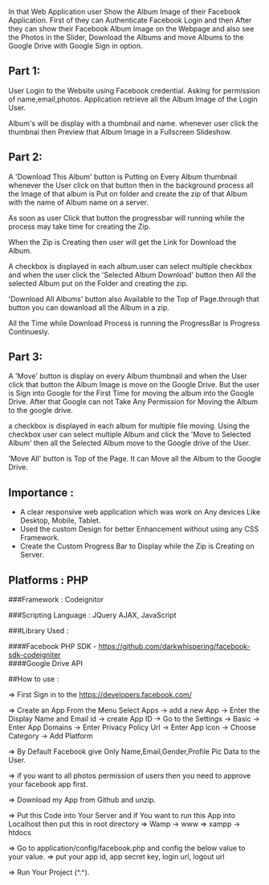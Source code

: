 In that Web Application user Show the Album Image of their Facebook Application. First of they can Authenticate Facebook Login and then After they can show their Facebook Album Image on the Webpage and also see the Photos in the Slider, Download the Albums and move Albums to the Google Drive with Google Sign in option.

## Part 1:

User Login to the Website using Facebook credential. Asking for permission of name,email,photos. Application retrieve all the Album Image of the Login User.

Album's will be display with a thumbnail and name. whenever user click the thumbnai then Preview that Album Image in a Fullscreen Slideshow.

## Part 2:

A 'Download This Album' button is Putting on Every Album thumbnail whenever the User click on that button then in the background process all the Image of that album is Put on folder and create the zip of that Album with the name of Album name on a server.

As soon as user Click that button the progressbar will running while the process may take time for creating the Zip.

When the Zip is Creating then user will get the Link for Download the Album.

A checkbox is displayed in each album.user can select multiple checkbox and when the user click the 'Selected Album Download' button then All the selected Album put on the Folder and creating the zip.

'Download All Albums' button also Available to the Top of Page.through that button you can dowanload all the Album in a zip.

All the Time while Download Process is running the ProgressBar is Progress Continuesly.

## Part 3:

A 'Move' button is display on every Album thumbnail and when the User click that button the Album Image is move on the Google Drive. But the user is Sign into Google for the First Time for moving the album into the Google Drive. After that Google can not Take Any Permission for Moving the Album to the google drive.

a checkbox is displayed in each album for multiple file moving. Using the checkbox user can select multiple Album and click the 'Move to Selected Album' then all the Selected Album move to the Google drive of the User.

'Move All' button is Top of the Page. It can Move all the Album to the Google Drive.

## Importance :

* A clear responsive web application which was work on Any devices Like Desktop, Mobile, Tablet.
* Used the custom Design for better Enhancement without using any CSS Framework.
* Create the Custom Progress Bar to Display while the Zip is Creating on Server.


## Platforms : PHP 

###Framework : Codeignitor

###Scripting Language : JQuery AJAX, JavaScript

###Library Used :

####Facebook PHP SDK - https://github.com/darkwhispering/facebook-sdk-codeigniter   
####Google Drive API

##How to use :

=> First Sign in to the https://developers.facebook.com/

=> Create an App
        From the Menu Select Apps 
        -> add a new App 
        -> Enter the Display Name and Email id -> create App ID
        -> Go to the Settings -> Basic 
        -> Enter App Domains
        -> Enter Privacy Policy Url
        -> Enter App icon
        -> Choose Category
        -> Add Platform

=> By Default Facebook give Only Name,Email,Gender,Profile Pic Data to the User.

=> if you want to all photos permission of users then you need to approve your facebook app first.

=> Download my App from Github and unzip.

=> Put this Code into Your Server and if You want to run this App into Localhost then put this in root directory 
        => Wamp -> www 
        => xampp -> htdocs

=> Go to application/config/facebook.php and config the below value to your value.
        => put your app id, app secret key, login url, logout url

=> Run Your Project (^.^).